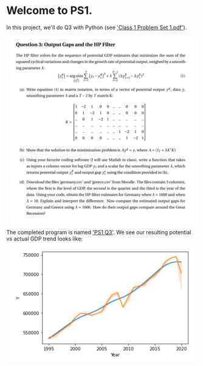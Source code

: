 # Welcome to PS1.

In this project, we'll do Q3 with Python (see ['Class 1 Problem Set 1.pdf'](https://github.com/tyrneh/LSE-EC417-Macro-Lent-Term/blob/main/PS1/Class%201%20Problem%20Set.pdf)).
<p align="center">
<img src="https://github.com/tyrneh/LSE-EC417-Macro-Lent-Term/blob/main/PS1/Question3.JPG">


The completed program is named ['PS1 Q3'](https://github.com/tyrneh/LSE-EC417-Macro-Lent-Term/blob/main/PS1/PS1%20Q3.ipynb).
We see our resulting potential vs actual GDP trend looks like:
<p align="center">
<img src="https://github.com/tyrneh/LSE-EC417-Macro-Lent-Term/blob/main/PS1/Graph.JPG", width=500, height=300>




